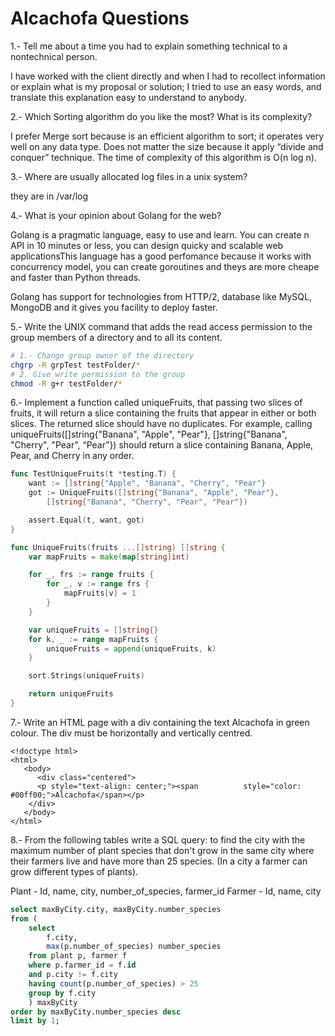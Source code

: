# Alcachofa Questions

1.- Tell me about a time you had to explain something technical to a nontechnical
person.

I have worked with the client directly and when I had to recollect information or explain what is my proposal or solution; I tried to use an easy words, and translate this explanation easy to understand to anybody.




2.- Which Sorting algorithm do you like the most? What is its complexity?

I prefer Merge sort because is an efficient algorithm to sort; it operates very well on any data type. Does not matter the size because it apply “divide and conquer” technique. The time of complexity of this algorithm is O(n log n).



3.- Where are usually allocated log files in a unix system?

they are in /var/log




4.- What is your opinion about Golang for the web?

Golang is a pragmatic language, easy to use and learn. You can create n API in 10 minutes or less, you can design quicky and scalable web applicationsThis language has a good perfomance because it works with concurrency model, you can create goroutines and theys are more cheape and faster than Python threads.

Golang has support for technologies from HTTP/2, database like MySQL, MongoDB and it gives you facility to deploy faster.





5.- Write the UNIX command that adds the read access permission to the group
members of a directory and to all its content.


~~~bash
# 1.- Change group owner of the directory
chgrp -R grpTest testFolder/* 
# 2. Give write permission to the group
chmod -R g+r testFolder/*
  ~~~

6.- Implement a function called uniqueFruits, that passing two slices of fruits, it
will return a slice containing the fruits that appear in either or both slices. The
returned slice should have no duplicates.
For example, calling uniqueFruits([]string{"Banana", "Apple", "Pear"},
[]string{"Banana", "Cherry", "Pear", “Pear”}) should return a slice containing
Banana, Apple, Pear, and Cherry in any order.

~~~go
func TestUniqueFruits(t *testing.T) {
	want := []string{"Apple", "Banana", "Cherry", "Pear"}
	got := UniqueFruits([]string{"Banana", "Apple", "Pear"},
		[]string{"Banana", "Cherry", "Pear", "Pear"})

	assert.Equal(t, want, got)
}

func UniqueFruits(fruits ...[]string) []string {
	var mapFruits = make(map[string]int)

	for _, frs := range fruits {
		for _, v := range frs {
			mapFruits[v] = 1
		}
	}

	var uniqueFruits = []string{}
	for k, _ := range mapFruits {
		uniqueFruits = append(uniqueFruits, k)
	}

	sort.Strings(uniqueFruits)

	return uniqueFruits
}
~~~




7.- Write an HTML page with a div containing the text Alcachofa in green colour.
The div must be horizontally and vertically centred.

~~~hmtl5
<!doctype html>
<html>
   <body>
      <div class="centered">
      <p style="text-align: center;"><span          style="color:     #00ff00;">Alcachofa</span></p>
    </div>
   </body>
</html>
~~~




8.- From the following tables write a SQL query:
to find the city with the maximum number of plant species that don't grow in the same city 
where their farmers live and have more than 25 species. 
(In a city a farmer can grow different types of plants).

Plant - Id, name, city, number_of_species, farmer_id
Farmer - Id, name, city

~~~sql
select maxByCity.city, maxByCity.number_species
from (
	select
		f.city,
		max(p.number_of_species) number_species
	from plant p, farmer f
	where p.farmer_id = f.id
	and p.city != f.city 
	having count(p.number_of_species) > 25
	group by f.city
	) maxByCity
order by maxByCity.number_species desc
limit by 1;	
~~~
